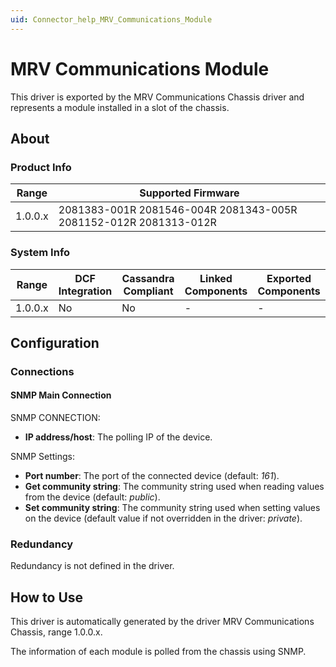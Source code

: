 ```yaml
---
uid: Connector_help_MRV_Communications_Module
---
```


# MRV Communications Module

This driver is exported by the MRV Communications Chassis driver and represents a module installed in a slot of the chassis.

## About

### Product Info

| **Range** | **Supported Firmware**                                           |
|-----------|------------------------------------------------------------------|
| 1.0.0.x   | 2081383-001R 2081546-004R 2081343-005R 2081152-012R 2081313-012R |

### System Info

| **Range** | **DCF Integration** | **Cassandra Compliant** | **Linked Components** | **Exported Components** |
|-----------|---------------------|-------------------------|-----------------------|-------------------------|
| 1.0.0.x   | No                  | No                      | \-                    | \-                      |

## Configuration

### Connections

#### SNMP Main Connection

SNMP CONNECTION:

- **IP address/host**: The polling IP of the device.

SNMP Settings:

- **Port number**: The port of the connected device (default: *161*).
- **Get community string**: The community string used when reading values from the device (default: *public*).
- **Set community string**: The community string used when setting values on the device (default value if not overridden in the driver: *private*).

### Redundancy

Redundancy is not defined in the driver.

## How to Use

This driver is automatically generated by the driver MRV Communications Chassis, range 1.0.0.x.

The information of each module is polled from the chassis using SNMP.
